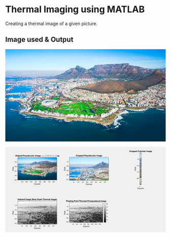 # Thermal Imaging using MATLAB
Creating a thermal image of a given picture.
## Image used & Output
![image used](https://github.com/souvik0306/Thermal-imaging-using-MATLAB/blob/master/thermal_image.png?raw=true)

![image used](https://github.com/souvik0306/Thermal-imaging-using-MATLAB/blob/master/result.png?raw=true)


